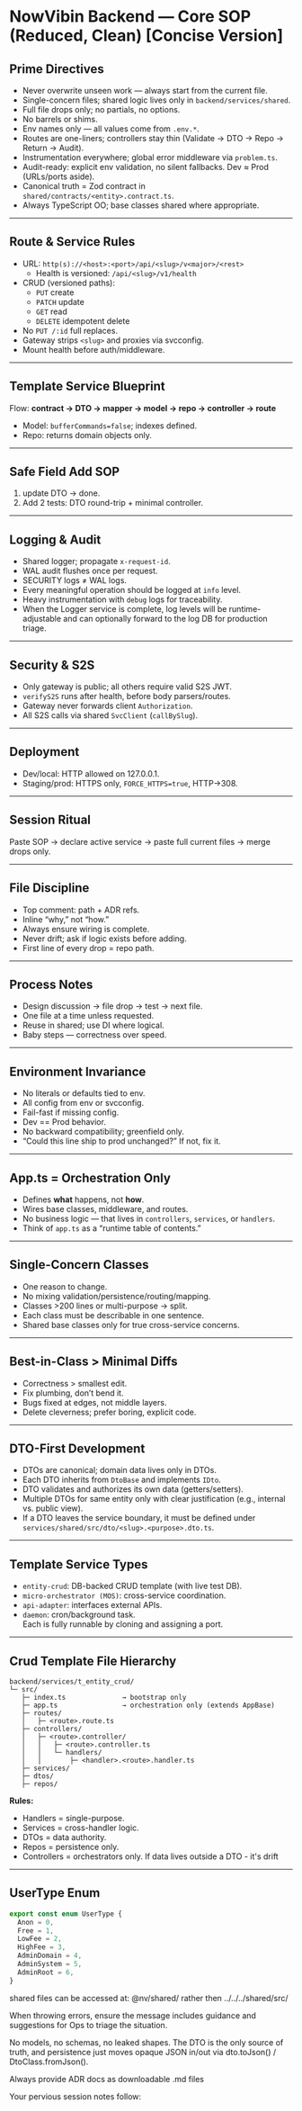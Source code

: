 # NowVibin Backend — Core SOP (Reduced, Clean) [Concise Version]

## Prime Directives

- Never overwrite unseen work — always start from the current file.
- Single-concern files; shared logic lives only in `backend/services/shared`.
- Full file drops only; no partials, no options.
- No barrels or shims.
- Env names only — all values come from `.env.*`.
- Routes are one-liners; controllers stay thin (Validate → DTO → Repo → Return → Audit).
- Instrumentation everywhere; global error middleware via `problem.ts`.
- Audit-ready: explicit env validation, no silent fallbacks. Dev ≈ Prod (URLs/ports aside).
- Canonical truth = Zod contract in `shared/contracts/<entity>.contract.ts`.
- Always TypeScript OO; base classes shared where appropriate.

---

## Route & Service Rules

- URL: `http(s)://<host>:<port>/api/<slug>/v<major>/<rest>`
  - Health is versioned: `/api/<slug>/v1/health`
- CRUD (versioned paths):
  - `PUT` create
  - `PATCH` update
  - `GET` read
  - `DELETE` idempotent delete
- No `PUT /:id` full replaces.
- Gateway strips `<slug>` and proxies via svcconfig.
- Mount health before auth/middleware.

---

## Template Service Blueprint

Flow: **contract → DTO → mapper → model → repo → controller → route**

- Model: `bufferCommands=false`; indexes defined.
- Repo: returns domain objects only.

---

## Safe Field Add SOP

1. update DTO → done.
2. Add 2 tests: DTO round-trip + minimal controller.

---

## Logging & Audit

- Shared logger; propagate `x-request-id`.
- WAL audit flushes once per request.
- SECURITY logs ≠ WAL logs.
- Every meaningful operation should be logged at `info` level.
- Heavy instrumentation with `debug` logs for traceability.
- When the Logger service is complete, log levels will be runtime-adjustable and can optionally forward to the log DB for production triage.

---

## Security & S2S

- Only gateway is public; all others require valid S2S JWT.
- `verifyS2S` runs after health, before body parsers/routes.
- Gateway never forwards client `Authorization`.
- All S2S calls via shared `SvcClient` (`callBySlug`).

---

## Deployment

- Dev/local: HTTP allowed on 127.0.0.1.
- Staging/prod: HTTPS only, `FORCE_HTTPS=true`, HTTP→308.

---

## Session Ritual

Paste SOP → declare active service → paste full current files → merge drops only.

---

## File Discipline

- Top comment: path + ADR refs.
- Inline “why,” not “how.”
- Always ensure wiring is complete.
- Never drift; ask if logic exists before adding.
- First line of every drop = repo path.

---

## Process Notes

- Design discussion → file drop → test → next file.
- One file at a time unless requested.
- Reuse in shared; use DI where logical.
- Baby steps — correctness over speed.

---

## Environment Invariance

- No literals or defaults tied to env.
- All config from env or svcconfig.
- Fail-fast if missing config.
- Dev == Prod behavior.
- No backward compatibility; greenfield only.
- “Could this line ship to prod unchanged?” If not, fix it.

---

## App.ts = Orchestration Only

- Defines **what** happens, not **how**.
- Wires base classes, middleware, and routes.
- No business logic — that lives in `controllers`, `services`, or `handlers`.
- Think of `app.ts` as a “runtime table of contents.”

---

## Single-Concern Classes

- One reason to change.
- No mixing validation/persistence/routing/mapping.
- Classes >200 lines or multi-purpose → split.
- Each class must be describable in one sentence.
- Shared base classes only for true cross-service concerns.

---

## Best-in-Class > Minimal Diffs

- Correctness > smallest edit.
- Fix plumbing, don’t bend it.
- Bugs fixed at edges, not middle layers.
- Delete cleverness; prefer boring, explicit code.

---

## DTO-First Development

- DTOs are canonical; domain data lives only in DTOs.
- Each DTO inherits from `DtoBase` and implements `IDto`.
- DTO validates and authorizes its own data (getters/setters).
- Multiple DTOs for same entity only with clear justification (e.g., internal vs. public view).
- If a DTO leaves the service boundary, it must be defined under `services/shared/src/dto/<slug>.<purpose>.dto.ts`.

---

## Template Service Types

- `entity-crud`: DB-backed CRUD template (with live test DB).
- `micro-orchestrator (MOS)`: cross-service coordination.
- `api-adapter`: interfaces external APIs.
- `daemon`: cron/background task.  
  Each is fully runnable by cloning and assigning a port.

---

## Crud Template File Hierarchy

```
backend/services/t_entity_crud/
└─ src/
   ├─ index.ts              → bootstrap only
   ├─ app.ts                → orchestration only (extends AppBase)
   ├─ routes/
   │   ├─ <route>.route.ts
   ├─ controllers/
   │   ├─ <route>.controller/
   │   │   ├─ <route>.controller.ts
   │   │   └─ handlers/
   │   │       ├─ <handler>.<route>.handler.ts
   ├─ services/
   ├─ dtos/
   ├─ repos/
```

**Rules:**

- Handlers = single-purpose.
- Services = cross-handler logic.
- DTOs = data authority.
- Repos = persistence only.
- Controllers = orchestrators only.
  If data lives outside a DTO - it's drift

---

## UserType Enum

```ts
export const enum UserType {
  Anon = 0,
  Free = 1,
  LowFee = 2,
  HighFee = 3,
  AdminDomain = 4,
  AdminSystem = 5,
  AdminRoot = 6,
}
```

shared files can be accessed at:
@nv/shared/
rather then ../../../shared/src/

When throwing errors, ensure the message includes guidance and suggestions for Ops
to triage the situation.

No models, no schemas, no leaked shapes. The DTO is the only source of truth, and persistence just moves opaque JSON in/out via dto.toJson() / DtoClass.fromJson().

Always provide ADR docs as downloadable .md files

Your pervious session notes follow:
